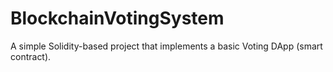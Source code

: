 # BlockchainVotingSystem
A simple Solidity-based project that implements a basic Voting DApp (smart contract).
